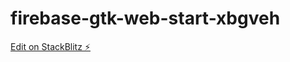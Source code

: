 # firebase-gtk-web-start-xbgveh

[Edit on StackBlitz ⚡️](https://stackblitz.com/edit/firebase-gtk-web-start-xbgveh)